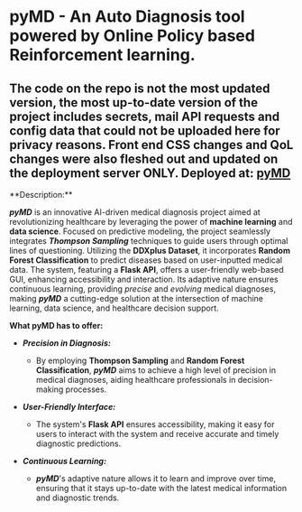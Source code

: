 <h1>pyMD - An Auto Diagnosis tool powered by Online Policy based Reinforcement learning.</h1>
<h2>The code on the repo is not the most updated version, the most up-to-date version of the project includes secrets, mail API requests and config data that could not be uploaded here for privacy reasons. Front end CSS changes and QoL changes were also fleshed out and updated on the deployment server ONLY. 
Deployed at: <a href= 'https://www.kingzel.pythonanywhere.com'>pyMD</a>
</h2>
**Description:**

**_pyMD_** is an innovative AI-driven medical diagnosis project aimed at revolutionizing healthcare by leveraging the power of **machine learning** and **data science**. Focused on predictive modeling, the project seamlessly integrates **_Thompson Sampling_** techniques to guide users through optimal lines of questioning. Utilizing the **DDXplus Dataset**, it incorporates **Random Forest Classification** to predict diseases based on user-inputted medical data. The system, featuring a **Flask API**, offers a user-friendly web-based GUI, enhancing accessibility and interaction. Its adaptive nature ensures continuous learning, providing _precise_ and _evolving_ medical diagnoses, making **_pyMD_** a cutting-edge solution at the intersection of machine learning, data science, and healthcare decision support.

**What pyMD has to offer:**

- **_Precision in Diagnosis:_**
  - By employing **Thompson Sampling** and **Random Forest Classification**, **_pyMD_** aims to achieve a high level of precision in medical diagnoses, aiding healthcare professionals in decision-making processes.

- **_User-Friendly Interface:_**
  - The system's **Flask API** ensures accessibility, making it easy for users to interact with the system and receive accurate and timely diagnostic predictions.

- **_Continuous Learning:_**
  - **_pyMD_**'s adaptive nature allows it to learn and improve over time, ensuring that it stays up-to-date with the latest medical information and diagnostic trends.

